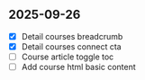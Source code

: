 ## 2025-09-26

- [x] Detail courses breadcrumb
- [x] Detail courses connect cta
- [ ] Course article toggle toc
- [ ] Add course html basic content